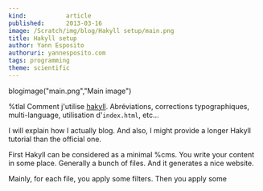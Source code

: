 ```yaml
---
kind:           article
published:      2013-03-16
image: /Scratch/img/blog/Hakyll setup/main.png
title: Hakyll setup
author: Yann Esposito
authoruri: yannesposito.com
tags: programming
theme: scientific
---
```

blogimage("main.png","Main image")

<div class="intro">


%tlal Comment j'utilise [hakyll](http://jaspervdj.be/hakyll).
Abréviations, corrections typographiques, multi-language,
utilisation d'`index.html`, etc...

</div>

I will explain how I actually blog.
And also, I might provide a longer Hakyll tutorial than the official one.

First Hakyll can be considered as a minimal %cms.
You write your content in some place.
Generally a bunch of files.
And it generates a nice website.

Mainly, for each file, you apply some filters.
Then you apply some 
